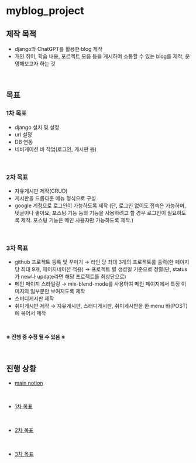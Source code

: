 # myblog_project

## 제작 목적
- django와 ChatGPT를 활용한 blog 제작
- 개인 취미, 학습 내용, 포르젝트 모음 등을 게시하여 소통할 수 있는 blog를 제작, 운영해보고자 하는 것

<br>

## 목표
### 1차 목표
  - django 설치 및 설정
  - url 설정
  - DB 연동
  - 네비게이션 바 작업(로그인, 게시판 등)

<br>

### 2차 목표
  - 자유게시판 제작(CRUD)
  - 게시판을 드롭다운 메뉴 형식으로 구성
  - google 계정으로 로그인이 가능하도록 제작
    (단, 로그인 없이도 접속은 가능하며, 댓글이나 좋아요, 포스팅 기능 등의 기능을 사용하려고 할 경우 로그인이 필요하도록 제작. 포스팅 기능은 메인 사용자만 가능하도록 제작.)

<br>

### 3차 목표
  - github 프로젝트 등록 및 꾸미기
    → 라인 당 최대 3개의 프로젝트를 출력(한 페이지 당 최대 9개, 페이지네이션 적용)
    → 프로젝트 별 생성일 기준으로 정렬(단, status가 new나 update라면 해당 프로젝트를 최상단으로)
  - 메인 페이지 스타일링
    → mix-blend-mode를 사용하여 메인 페이지에서 특정 이미지의 일부분만 보여지도록 제작
  - 스터디게시판 제작
  - 취미게시판 제작
    → 자유게시판, 스터디게시판, 취미게시판을 한 menu 바(POST)에 묶어서 제작

<br>

<strong>※ 진행 중 수정 될 수 있음 ※</strong>

<br>

## 진행 상황
- [main notion](https://www.notion.so/BLOG-Project-b8c76881fb9d4cc7928ad01c345e0f41?pvs=4)

<br>

- [1차 목표](https://www.notion.so/1-d1325722d2c4496a8cfe7fddd8798ee0?pvs=4)

<br>

- [2차 목표](https://www.notion.so/2-70a33021608b4690b099b1aa945f4464?pvs=4)

<br>

- [3차 목표](https://www.notion.so/3-8c9d610edd17439cae4d8266d632488c?pvs=4)

<br>